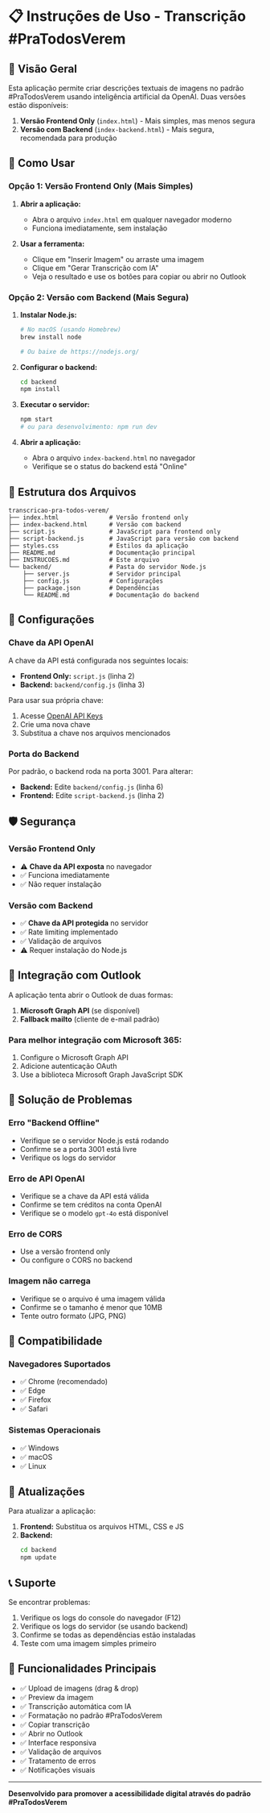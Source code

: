 # 📋 Instruções de Uso - Transcrição #PraTodosVerem

## 🎯 Visão Geral

Esta aplicação permite criar descrições textuais de imagens no padrão #PraTodosVerem usando inteligência artificial da OpenAI. Duas versões estão disponíveis:

1. **Versão Frontend Only** (`index.html`) - Mais simples, mas menos segura
2. **Versão com Backend** (`index-backend.html`) - Mais segura, recomendada para produção

## 🚀 Como Usar

### Opção 1: Versão Frontend Only (Mais Simples)

1. **Abrir a aplicação:**
   - Abra o arquivo `index.html` em qualquer navegador moderno
   - Funciona imediatamente, sem instalação

2. **Usar a ferramenta:**
   - Clique em "Inserir Imagem" ou arraste uma imagem
   - Clique em "Gerar Transcrição com IA"
   - Veja o resultado e use os botões para copiar ou abrir no Outlook

### Opção 2: Versão com Backend (Mais Segura)

1. **Instalar Node.js:**
   ```bash
   # No macOS (usando Homebrew)
   brew install node
   
   # Ou baixe de https://nodejs.org/
   ```

2. **Configurar o backend:**
   ```bash
   cd backend
   npm install
   ```

3. **Executar o servidor:**
   ```bash
   npm start
   # ou para desenvolvimento: npm run dev
   ```

4. **Abrir a aplicação:**
   - Abra o arquivo `index-backend.html` no navegador
   - Verifique se o status do backend está "Online"

## 📁 Estrutura dos Arquivos

```
transcricao-pra-todos-verem/
├── index.html              # Versão frontend only
├── index-backend.html      # Versão com backend
├── script.js               # JavaScript para frontend only
├── script-backend.js       # JavaScript para versão com backend
├── styles.css              # Estilos da aplicação
├── README.md               # Documentação principal
├── INSTRUCOES.md           # Este arquivo
└── backend/                # Pasta do servidor Node.js
    ├── server.js           # Servidor principal
    ├── config.js           # Configurações
    ├── package.json        # Dependências
    └── README.md           # Documentação do backend
```

## 🔧 Configurações

### Chave da API OpenAI

A chave da API está configurada nos seguintes locais:

- **Frontend Only:** `script.js` (linha 2)
- **Backend:** `backend/config.js` (linha 3)

Para usar sua própria chave:
1. Acesse [OpenAI API Keys](https://platform.openai.com/api-keys)
2. Crie uma nova chave
3. Substitua a chave nos arquivos mencionados

### Porta do Backend

Por padrão, o backend roda na porta 3001. Para alterar:
- **Backend:** Edite `backend/config.js` (linha 6)
- **Frontend:** Edite `script-backend.js` (linha 2)

## 🛡️ Segurança

### Versão Frontend Only
- ⚠️ **Chave da API exposta** no navegador
- ✅ Funciona imediatamente
- ✅ Não requer instalação

### Versão com Backend
- ✅ **Chave da API protegida** no servidor
- ✅ Rate limiting implementado
- ✅ Validação de arquivos
- ⚠️ Requer instalação do Node.js

## 📧 Integração com Outlook

A aplicação tenta abrir o Outlook de duas formas:

1. **Microsoft Graph API** (se disponível)
2. **Fallback mailto** (cliente de e-mail padrão)

### Para melhor integração com Microsoft 365:

1. Configure o Microsoft Graph API
2. Adicione autenticação OAuth
3. Use a biblioteca Microsoft Graph JavaScript SDK

## 🐛 Solução de Problemas

### Erro "Backend Offline"
- Verifique se o servidor Node.js está rodando
- Confirme se a porta 3001 está livre
- Verifique os logs do servidor

### Erro de API OpenAI
- Verifique se a chave da API está válida
- Confirme se tem créditos na conta OpenAI
- Verifique se o modelo `gpt-4o` está disponível

### Erro de CORS
- Use a versão frontend only
- Ou configure o CORS no backend

### Imagem não carrega
- Verifique se o arquivo é uma imagem válida
- Confirme se o tamanho é menor que 10MB
- Tente outro formato (JPG, PNG)

## 📱 Compatibilidade

### Navegadores Suportados
- ✅ Chrome (recomendado)
- ✅ Edge
- ✅ Firefox
- ✅ Safari

### Sistemas Operacionais
- ✅ Windows
- ✅ macOS
- ✅ Linux

## 🔄 Atualizações

Para atualizar a aplicação:

1. **Frontend:** Substitua os arquivos HTML, CSS e JS
2. **Backend:** 
   ```bash
   cd backend
   npm update
   ```

## 📞 Suporte

Se encontrar problemas:

1. Verifique os logs do console do navegador (F12)
2. Verifique os logs do servidor (se usando backend)
3. Confirme se todas as dependências estão instaladas
4. Teste com uma imagem simples primeiro

## 🎉 Funcionalidades Principais

- ✅ Upload de imagens (drag & drop)
- ✅ Preview da imagem
- ✅ Transcrição automática com IA
- ✅ Formatação no padrão #PraTodosVerem
- ✅ Copiar transcrição
- ✅ Abrir no Outlook
- ✅ Interface responsiva
- ✅ Validação de arquivos
- ✅ Tratamento de erros
- ✅ Notificações visuais

---

**Desenvolvido para promover a acessibilidade digital através do padrão #PraTodosVerem** 